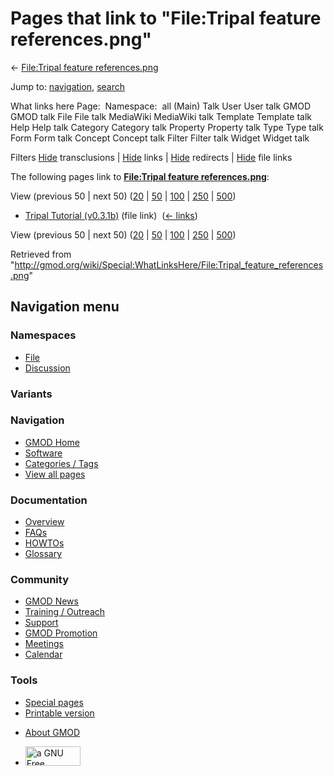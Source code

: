 <div id="mw-page-base" class="noprint">

</div>

<div id="mw-head-base" class="noprint">

</div>

<div id="content" class="mw-body" role="main">

<span id="top"></span>

<div id="mw-js-message" style="display:none;">

</div>



# <span dir="auto">Pages that link to "File:Tripal feature references.png"</span>

<div id="bodyContent">

<div id="contentSub">

← [File:Tripal feature
references.png](/wiki/File:Tripal_feature_references.png "File:Tripal feature references.png")

</div>

<div id="jump-to-nav" class="mw-jump">

Jump to: [navigation](#mw-navigation), [search](#p-search)

</div>

<div id="mw-content-text">

What links here Page:  Namespace:  all (Main) Talk User User talk GMOD
GMOD talk File File talk MediaWiki MediaWiki talk Template Template talk
Help Help talk Category Category talk Property Property talk Type Type
talk Form Form talk Concept Concept talk Filter Filter talk Widget
Widget talk

Filters
[Hide](/mediawiki/index.php?title=Special:WhatLinksHere/File:Tripal_feature_references.png&hidetrans=1 "Special:WhatLinksHere/File:Tripal feature references.png")
transclusions \|
[Hide](/mediawiki/index.php?title=Special:WhatLinksHere/File:Tripal_feature_references.png&hidelinks=1 "Special:WhatLinksHere/File:Tripal feature references.png")
links \|
[Hide](/mediawiki/index.php?title=Special:WhatLinksHere/File:Tripal_feature_references.png&hideredirs=1 "Special:WhatLinksHere/File:Tripal feature references.png")
redirects \|
[Hide](/mediawiki/index.php?title=Special:WhatLinksHere/File:Tripal_feature_references.png&hideimages=1 "Special:WhatLinksHere/File:Tripal feature references.png")
file links

The following pages link to **[File:Tripal feature
references.png](/wiki/File:Tripal_feature_references.png "File:Tripal feature references.png")**:

View (previous 50 \| next 50)
([20](/mediawiki/index.php?title=Special:WhatLinksHere/File:Tripal_feature_references.png&limit=20 "Special:WhatLinksHere/File:Tripal feature references.png")
\|
[50](/mediawiki/index.php?title=Special:WhatLinksHere/File:Tripal_feature_references.png&limit=50 "Special:WhatLinksHere/File:Tripal feature references.png")
\|
[100](/mediawiki/index.php?title=Special:WhatLinksHere/File:Tripal_feature_references.png&limit=100 "Special:WhatLinksHere/File:Tripal feature references.png")
\|
[250](/mediawiki/index.php?title=Special:WhatLinksHere/File:Tripal_feature_references.png&limit=250 "Special:WhatLinksHere/File:Tripal feature references.png")
\|
[500](/mediawiki/index.php?title=Special:WhatLinksHere/File:Tripal_feature_references.png&limit=500 "Special:WhatLinksHere/File:Tripal feature references.png"))

- [Tripal Tutorial
  (v0.3.1b)](/wiki/Tripal_Tutorial_(v0.3.1b) "Tripal Tutorial (v0.3.1b)")
  (file link) ‎ <span class="mw-whatlinkshere-tools">([←
  links](/mediawiki/index.php?title=Special:WhatLinksHere&target=Tripal+Tutorial+%28v0.3.1b%29 "Special:WhatLinksHere"))</span>

View (previous 50 \| next 50)
([20](/mediawiki/index.php?title=Special:WhatLinksHere/File:Tripal_feature_references.png&limit=20 "Special:WhatLinksHere/File:Tripal feature references.png")
\|
[50](/mediawiki/index.php?title=Special:WhatLinksHere/File:Tripal_feature_references.png&limit=50 "Special:WhatLinksHere/File:Tripal feature references.png")
\|
[100](/mediawiki/index.php?title=Special:WhatLinksHere/File:Tripal_feature_references.png&limit=100 "Special:WhatLinksHere/File:Tripal feature references.png")
\|
[250](/mediawiki/index.php?title=Special:WhatLinksHere/File:Tripal_feature_references.png&limit=250 "Special:WhatLinksHere/File:Tripal feature references.png")
\|
[500](/mediawiki/index.php?title=Special:WhatLinksHere/File:Tripal_feature_references.png&limit=500 "Special:WhatLinksHere/File:Tripal feature references.png"))

</div>

<div class="printfooter">

Retrieved from
"<http://gmod.org/wiki/Special:WhatLinksHere/File:Tripal_feature_references.png>"

</div>

<div id="catlinks" class="catlinks catlinks-allhidden">

</div>

<div class="visualClear">

</div>

</div>

</div>

<div id="mw-navigation">

## Navigation menu

<div id="mw-head">



<div id="left-navigation">

<div id="p-namespaces" class="vectorTabs" role="navigation"
aria-labelledby="p-namespaces-label">

### Namespaces

- <span id="ca-nstab-image"><a href="/wiki/File:Tripal_feature_references.png" accesskey="c"
  title="View the file page [c]">File</a></span>
- <span id="ca-talk"><a
  href="/mediawiki/index.php?title=File_talk:Tripal_feature_references.png&amp;action=edit&amp;redlink=1"
  accesskey="t"
  title="Discussion about the content page [t]">Discussion</a></span>

</div>

<div id="p-variants" class="vectorMenu emptyPortlet" role="navigation"
aria-labelledby="p-variants-label">

### 

### Variants[](#)

<div class="menu">

</div>

</div>

</div>

<div id="right-navigation">





</div>



</div>

</div>

</div>

<div id="mw-panel">

<div id="p-logo" role="banner">

<a href="/wiki/Main_Page"
style="background-image: url(http://gmod.org/images/GMOD-cogs.png);"
title="Visit the main page"></a>

</div>

<div id="p-Navigation" class="portal" role="navigation"
aria-labelledby="p-Navigation-label">

### Navigation

<div class="body">

- <span id="n-GMOD-Home">[GMOD Home](/wiki/Main_Page)</span>
- <span id="n-Software">[Software](/wiki/GMOD_Components)</span>
- <span id="n-Categories-.2F-Tags">[Categories /
  Tags](/wiki/Categories)</span>
- <span id="n-View-all-pages">[View all
  pages](/wiki/Special:AllPages)</span>

</div>

</div>

<div id="p-Documentation" class="portal" role="navigation"
aria-labelledby="p-Documentation-label">

### Documentation

<div class="body">

- <span id="n-Overview">[Overview](/wiki/Overview)</span>
- <span id="n-FAQs">[FAQs](/wiki/Category:FAQ)</span>
- <span id="n-HOWTOs">[HOWTOs](/wiki/Category:HOWTO)</span>
- <span id="n-Glossary">[Glossary](/wiki/Glossary)</span>

</div>

</div>

<div id="p-Community" class="portal" role="navigation"
aria-labelledby="p-Community-label">

### Community

<div class="body">

- <span id="n-GMOD-News">[GMOD News](/wiki/GMOD_News)</span>
- <span id="n-Training-.2F-Outreach">[Training /
  Outreach](/wiki/Training_and_Outreach)</span>
- <span id="n-Support">[Support](/wiki/Support)</span>
- <span id="n-GMOD-Promotion">[GMOD
  Promotion](/wiki/GMOD_Promotion)</span>
- <span id="n-Meetings">[Meetings](/wiki/Meetings)</span>
- <span id="n-Calendar">[Calendar](/wiki/Calendar)</span>

</div>

</div>

<div id="p-tb" class="portal" role="navigation"
aria-labelledby="p-tb-label">

### Tools

<div class="body">

- <span id="t-specialpages"><a href="/wiki/Special:SpecialPages" accesskey="q"
  title="A list of all special pages [q]">Special pages</a></span>
- <span id="t-print"><a
  href="/mediawiki/index.php?title=Special:WhatLinksHere/File:Tripal_feature_references.png&amp;printable=yes"
  rel="alternate" accesskey="p"
  title="Printable version of this page [p]">Printable version</a></span>

</div>

</div>

</div>

</div>

<div id="footer" role="contentinfo">

- <span id="footer-places-about">[About
  GMOD](/wiki/GMOD:About "GMOD:About")</span>

<!-- -->

- <span id="footer-copyrightico">[<img src="http://www.gnu.org/graphics/gfdl-logo-small.png" width="88"
  height="31" alt="a GNU Free Documentation License" />](http://www.gnu.org/licenses/fdl-1.3.html)</span>


<div style="clear:both">

</div>

</div>
